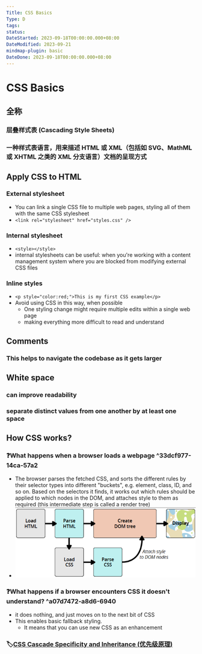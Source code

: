 ```yaml
---
Title: CSS Basics
Type: D
tags:
status:
DateStarted: 2023-09-18T00:00:00.000+08:00
DateModified: 2023-09-21
mindmap-plugin: basic
DateDone: 2023-09-18T00:00:00.000+08:00
---
```


# CSS Basics

## 全称

### 层叠样式表 (Cascading Style Sheets)

### 一种样式表语言，用来描述 HTML 或 XML（包括如 SVG、MathML 或 XHTML 之类的 XML 分支语言）文档的呈现方式

## Apply CSS to HTML

### External stylesheet

- You can link a single CSS file to multiple web pages, styling all of them with the same CSS stylesheet
- `<link rel="stylesheet" href="styles.css" />`

### Internal stylesheet

- `<style></style>`
- internal stylesheets can be useful: when you're working with a content management system where you are blocked from modifying external CSS files

### Inline styles

- `<p style="color:red;">This is my first CSS example</p>`
- Avoid using CSS in this way, when possible
  - One styling change might require multiple edits within a single web page
  - making everything more difficult to read and understand

## Comments

### This helps to navigate the codebase as it gets larger

## White space

### can improve readability

### separate distinct values from one another by at least one space

## How CSS works?

### ❓What happens when a browser loads a webpage ^33dcf977-14ca-57a2

- The browser parses the fetched CSS, and sorts the different rules by their selector types into different "buckets", e.g. element, class, ID, and so on. Based on the selectors it finds, it works out which rules should be applied to which nodes in the DOM, and attaches style to them as required (this intermediate step is called a render tree)
- ![](z-Assets/O-CSS-Browser%20loads%20webpage.png)

### ❓What happens if a browser encounters CSS it doesn't understand? ^a07d7472-a8d6-6940

- it does nothing, and just moves on to the next bit of CSS
- This enables basic fallback styling.
  - It means that you can use new CSS as an enhancement

### 🏷️[CSS Cascade Specificity and Inheritance (优先级原理)](<CSS%20Cascade%20Specificity%20and%20Inheritance%20(优先级原理).md>)
